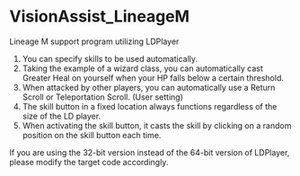 # VisionAssist_LineageM
Lineage M support program utilizing LDPlayer

1. You can specify skills to be used automatically.
2. Taking the example of a wizard class, you can automatically cast Greater Heal on yourself when your HP falls below a certain threshold.
3. When attacked by other players, you can automatically use a Return Scroll or Teleportation Scroll. (User setting)
4. The skill button in a fixed location always functions regardless of the size of the LD player.
5. When activating the skill button, it casts the skill by clicking on a random position on the skill button each time.

If you are using the 32-bit version instead of the 64-bit version of LDPlayer, please modify the target code accordingly.

